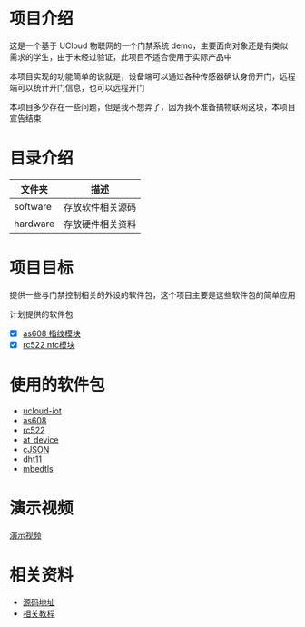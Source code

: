 # 项目介绍

这是一个基于 UCloud 物联网的一个门禁系统 demo，主要面向对象还是有类似需求的学生，由于未经过验证，此项目不适合使用于实际产品中

本项目实现的功能简单的说就是，设备端可以通过各种传感器确认身份开门，远程端可以统计开门信息，也可以远程开门

本项目多少存在一些问题，但是我不想弄了，因为我不准备搞物联网这块，本项目宣告结束

# 目录介绍

| 文件夹   | 描述             |
| -------- | ---------------- |
| software | 存放软件相关源码 |
| hardware | 存放硬件相关资料 |

# 项目目标

提供一些与门禁控制相关的外设的软件包，这个项目主要是这些软件包的简单应用

计划提供的软件包

+ [x] [as608 指纹模块](https://github.com/greedyhao/as608)
+ [x] [rc522 nfc模块](https://github.com/greedyhao/rc522_rtt)

# 使用的软件包

+ [ucloud-iot](https://github.com/ucloud/ucloud-iot-rtthread-package)
+ [as608](https://github.com/greedyhao/as608)
+ [rc522](https://github.com/greedyhao/rc522_rtt)
+ [at_device](https://github.com/RT-Thread-packages/at_device)
+ [cJSON]()
+ [dht11](https://github.com/murphyzhao/dht11_rtt)
+ [mbedtls](https://github.com/RT-Thread-packages/mbedtls)

# 演示视频

[演示视频](https://www.bilibili.com/video/av78722650)

# 相关资料

+ [源码地址](https://github.com/greedyhao/entrance_guard)
+ [相关教程](https://zhuanlan.zhihu.com/c_1179710392883884032)
